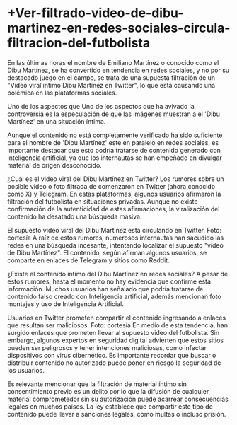 # +Ver-filtrado-video-de-dibu-martinez-en-redes-sociales-circula-filtracion-del-futbolista

En las últimas horas el nombre de Emiliano Martínez o conocido como el Dibu Martínez, se ha convertido en tendencia en redes sociales, y no por su destacado juego en el campo, se trata de una supuesta filtración de un "Video viral intimo Dibu Martínez en Twitter", lo que está causando una polémica en las plataformas sociales.

Uno de los aspectos que Uno de los aspectos que ha avivado la controversia es la especulación de que las imágenes muestran a el 'Dibu Martínez' en una situación íntima.

Aunque el contenido no está completamente verificado ha sido suficiente para el nombre de 'Dibu Martínez' este en paralelo en redes sociales, es importante destacar que esto podría tratarse de contenido generado con inteligencia artificial, ya que los internautas se han empeñado en divulgar material de origen desconocido.

¿Cuál es el video viral del Dibu Martínez en Twitter?
Los rumores sobre un posible video o foto filtrada de comenzaron en Twitter (ahora conocido como X) y Telegram. En estas plataformas, algunos usuarios afirmaron la filtración del futbolista en situaciones privadas. Aunque no existe confirmación de la autenticidad de estas afirmaciones, la viralización del contenido ha desatado una búsqueda masiva.

El supuesto video viral del Dibu Martínez está circulando en Twitter. Foto: cortesía
A raíz de estos rumores, numerosos internautas han sacudido las redes en una búsqueda incesante, intentando localizar el supuesto "video de Dibu Martínez". El contenido, según afirman algunos usuarios, se comparte en enlaces de Telegram y sitios como Reddit.

¿Existe el contenido íntimo del Dibu Martínez en redes sociales?
A pesar de estos rumores, hasta el momento no hay evidencia que confirme esta información. Muchos usuarios han señalado que podría tratarse de contenido falso creado con Inteligencia artificial, además mencionan foto montajes y uso de Inteligencia Artificial.

Usuarios en Twitter prometen compartir el contenido ingresando a enlaces que resultan ser maliciosos. Foto: cortesía
En medio de esta tendencia, han surgido enlaces que prometen llevar al supuesto video del futbolista. Sin embargo, algunos expertos en seguridad digital advierten que estos sitios pueden ser peligrosos y tener intenciones maliciosas, como infectar dispositivos con virus cibernético. Es importante recordar que buscar o distribuir contenido no autorizado puede poner en riesgo la seguridad de los usuarios.

Es relevante mencionar que la filtración de material íntimo sin consentimiento previo es un delito por lo que la difusión de cualquier material comprometedor sin su autorización puede acarrear consecuencias legales en muchos países. La ley establece que compartir este tipo de contenido puede llevar a sanciones legales, como multas o incluso prisión.
